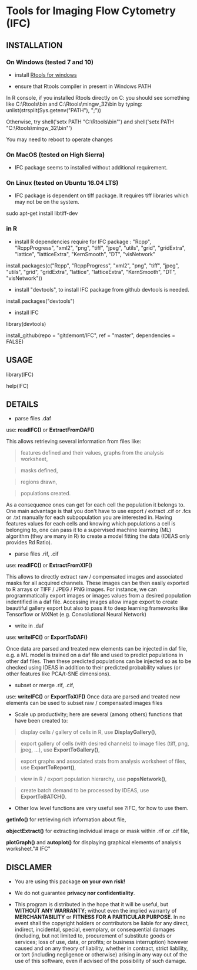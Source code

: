 # Tools for Imaging Flow Cytometry (IFC)

## INSTALLATION

### On Windows (tested 7 and 10)

- install [Rtools for windows](https://cran.r-project.org/bin/windows/Rtools/)

- ensure that Rtools compiler  in present in Windows PATH

In R console, if you installed Rtools directly on C: you should see something like C:\\Rtools\\bin and C:\\Rtools\\mingw_32\\bin by typing: unlist(strsplit(Sys.getenv("PATH"), ";"))

Otherwise, try shell('setx PATH "C:\\Rtools\\bin"') and shell('setx PATH "C:\\Rtools\\mingw_32\\bin"')

You may need to reboot to operate changes

### On MacOS (tested on High Sierra)

- IFC package seems to installed without additional requirement.

### On Linux (tested on Ubuntu 16.04 LTS)

- IFC package is dependent on tiff package. It requires tiff libraries which may not be on the system.

sudo apt-get install libtiff-dev 

### in R

- install R dependencies require for IFC package : "Rcpp", "RcppProgress", "xml2", "png", "tiff", "jpeg", "utils", "grid", "gridExtra", "lattice", "latticeExtra", "KernSmooth", "DT", "visNetwork"

install.packages(c("Rcpp", "RcppProgress", "xml2", "png", "tiff", "jpeg", "utils", "grid", "gridExtra", "lattice", "latticeExtra", "KernSmooth", "DT", "visNetwork"))

- install "devtools", to install IFC package from github devtools is needed.

install.packages("devtools")

- install IFC

library(devtools)

install_github(repo = "gitdemont/IFC", ref = "master", dependencies = FALSE)


## USAGE

library(IFC)

help(IFC)

## DETAILS

- parse files .daf

use: **readIFC()** or **ExtractFromDAF()**

This allows retrieving several information from files like: 

> features defined and their values, graphs from the analysis worksheet,

> masks defined,

> regions drawn,

> populations created.

As a consequence ones can get for each cell the population it belongs to. 
One main advantage is that you don't have to use export / extract .cif or .fcs or .txt manually for each subpopulation you are interested in.
Having features values for each cells and knowing which populations a cell is belonging to, one can pass it to a supervised machine learning (ML) algorithm (they are many in R) to create a model fitting the data (IDEAS only provides Rd Ratio).

- parse files .rif, .cif

use: **readIFC()** or **ExtractFromXIF()**

This allows to directly extract raw / compensated images and associated masks for all acquired channels. These images can be then easily exported to R arrays or TIFF / JPEG / PNG images.
For instance, we can programmatically export images or images values from a desired population indentified in a daf file.
Accessing images allow image export to create beautiful gallery export but also to pass it to deep learning frameworks like Tensorflow or MXNet (e.g. Convolutional Neural Network)

- write in .daf

use: **writeIFC()** or **ExportToDAF()**

Once data are parsed and treated new elements can be injected in daf file, e.g. a ML model is trained on a daf file and used to predict populations in other daf files.
Then these predicted populations can be injected so as to be checked using IDEAS in addition to their predicted probability values (or other features like PCA/t-SNE dimensions).

- subset or merge .rif, .cif,

use: **writeIFC()** or **ExportToXIF()**
Once data are parsed and treated new elements can be used to subset raw / compensated images files

- Scale up productivity; here are several (among others) functions that have been created to:

> display cells / gallery of cells in R, use **DisplayGallery()**,

> export gallery of cells (with desired channels) to image files (tiff, png, jpeg, …), use **ExportToGallery()**,

> export graphs and associated stats from analysis worksheet of files, use **ExportToReport()**,

> view in R / export population hierarchy, use **popsNetwork()**,

> create batch demand to be processed by IDEAS, use **ExportToBATCH()**.

- Other low level functions are very useful see ?IFC, for how to use them.

**getInfo()** for retrieving rich information about file,

**objectExtract()** for extracting individual image or mask within .rif or .cif file,

**plotGraph()** and  **autoplot()** for displaying graphical elements of analysis worksheet."# IFC" 

## DISCLAMER

- You are using this package **on your own risk!**

- We do not guarantee **privacy nor confidentiality**.

- This program is distributed in the hope that it will be useful, but **WITHOUT ANY WARRANTY**; without even the implied warranty of **MERCHANTABILITY** or **FITNESS FOR A PARTICULAR PURPOSE**. In no event shall the copyright holders or contributors be liable for any direct, indirect, incidental, special, exemplary, or consequential damages (including, but not limited to, procurement of substitute goods or services; loss of use, data, or profits; or business interruption) however caused and on any theory of liability, whether in contract, strict liability, or tort (including negligence or otherwise) arising in any way out of the use of this software, even if advised of the possibility of such damage.
